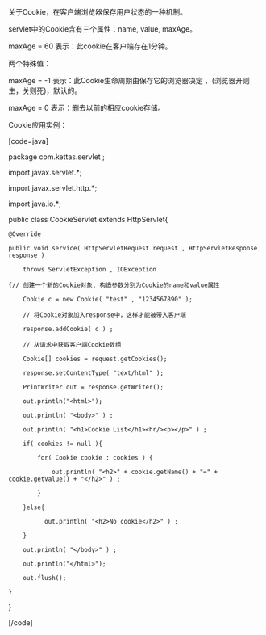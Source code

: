 关于Cookie，在客户端浏览器保存用户状态的一种机制。
servlet中的Cookie含有三个属性：name, value, maxAge。
maxAge = 60 表示：此cookie在客户端存在1分钟。
两个特殊值：
maxAge = -1 表示：此Cookie生命周期由保存它的浏览器决定 ，(浏览器开则生，关则死)，默认的。
maxAge = 0  表示：删去以前的相应cookie存储。
Cookie应用实例：
[code=java]
package com.kettas.servlet ;
import javax.servlet.*;
import javax.servlet.http.*;
import java.io.*;
public class CookieServlet extends HttpServlet{
	@Override 
	public void service( HttpServletRequest request , HttpServletResponse response )
		throws ServletException , IOException 
	{// 创建一个新的Cookie对象, 构造参数分别为Cookie的name和value属性
		Cookie c = new Cookie( "test" , "1234567890" );
		// 将Cookie对象加入response中，这样才能被带入客户端
		response.addCookie( c ) ;  
		// 从请求中获取客户端Cookie数组
		Cookie[] cookies = request.getCookies();
		response.setContentType( "text/html" );
		PrintWriter out = response.getWriter();
		out.println("<html>"); 
		out.println( "<body>" ) ; 
		out.println( "<h1>Cookie List</h1><hr/><p></p>" ) ;
		if( cookies != null ){
			for( Cookie cookie : cookies ) {
				out.println( "<h2>" + cookie.getName() + "=" + cookie.getValue() + "</h2>" ) ;
			}
		}else{
			  out.println( "<h2>No cookie</h2>" ) ;
		}
		out.println( "</body>" ) ;
		out.println("</html>");
		out.flush();
	}
}
[/code]
